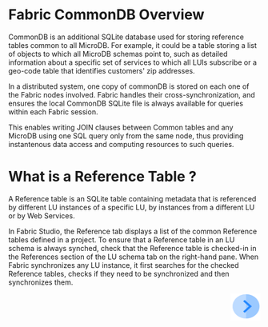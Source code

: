 # **Fabric CommonDB Overview** 

CommonDB is an additional SQLite database used for storing reference tables common to all MicroDB. 
For example, it could be a table storing a list of objects to which all MicroDB schemas point to, such as detailed information about a specific set of services to which all LUIs subscribe or a geo-code table that identifies customers' zip addresses. 

In a distributed system, one copy of commonDB is stored on each one of the Fabric nodes involved. Fabric handles their cross-synchronization, and ensures the local CommonDB SQLite file is always available for queries within each Fabric session. 

This enables writing JOIN clauses between Common tables and any MicroDB using one SQL query only from the same node, thus providing instantenous data access and computing resources to such queries.  



 # **What is a Reference Table ?** 

A Reference table is an SQLite table containing metadata that is referenced by different LU instances of a specific LU, by instances from a different LU or by Web Services.

In Fabric Studio, the Reference tab displays a list of the common Reference tables defined in a project.
To ensure that a Reference table in an LU schema is always synched, check that the Reference table is checked-in in the References section of the LU schema tab on the right-hand pane. 
When Fabric synchronizes any LU instance, it first searches for the checked Reference tables, checks if they need to be synchronized and then synchronizes them. 

[<img align="right" width="60" height="54" src="/articles/images/Next.png">](/articles/22_reference%28commonDB%29_tables/02_add_a_reference_table.md) 

